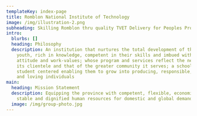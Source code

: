 ```yaml
---
templateKey: index-page
title: Romblon National Institute of Technology
image: /img/illustration-2.png
subheading: Skilling Romblon thru quality TVET Delivery for Peoples Prosperity.
intro:
  blurbs: []
  heading: Philosophy
  description: An institution that nurtures the total development of the Filipino
    youth, rich in knowledge, competent in their skills and imbued with positive
    attitude and work-values; whose program and services reflect the needs of
    its clientele and that of the greater community it serves; a school that is
    student centered enabling them to grow into producing, responsible, peaceful
    and loving individuals
main:
  heading: Mission Statement
  description: Equipping the province with competent, flexible, economically
    stable and dignified human resources for domestic and global demands.
  image: /img/group-photo.jpg
---
```


